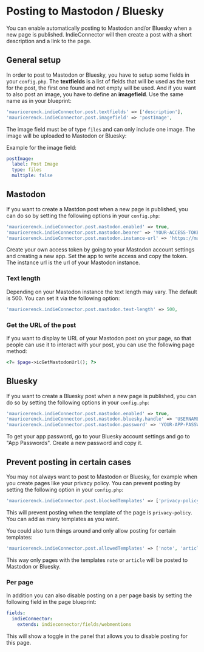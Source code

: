# Posting to Mastodon / Bluesky

You can enable automatically posting to Mastodon and/or Bluesky when a new page is published. IndieConnector will then create a post with a short description and a link to the page.

## General setup

In order to post to Mastodon or Bluesky, you have to setup some fields in your `config.php`. The **textfields** is a list of fields that will be used as the text for the post, the first one found and not empty will be used. And if you want to also post an image, you have to define an **imagefield**. Use the same name as in your blueprint:

```php
'mauricerenck.indieConnector.post.textfields' => ['description'],
'mauricerenck.indieConnector.post.imagefield' => 'postImage',
```

The image field must be of type `files` and can only include one image. The image will be uploaded to Mastodon or Bluesky:

Example for the image field:

```yaml
postImage:
  label: Post Image
  type: files
  multiple: false
```

## Mastodon

If you want to create a Mastdon post when a new page is published, you can do so by setting the following options in your `config.php`:

```php
'mauricerenck.indieConnector.post.mastodon.enabled' => true,
'mauricerenck.indieConnector.post.mastodon.bearer' => 'YOUR-ACCESS-TOKEN',
'mauricerenck.indieConnector.post.mastodon.instance-url' => 'https://mastodon.tld',
```

Create your own access token by going to your Mastodon account settings and creating a new app. Set the app to write access and copy the token. The instance url is the url of your Mastodon instance.

### Text length

Depending on your Mastodon instance the text length may vary. The default is 500. You can set it via the following option:

```php
'mauricerenck.indieConnector.post.mastodon.text-length' => 500,
```

### Get the URL of the post

If you want to display te URL of your Mastodon post on your page, so that people can use it to interact with your post, you can use the following page method:

```php
<?= $page->icGetMastodonUrl(); ?>
```

## Bluesky

If you want to create a Bluesky post when a new page is published, you can do so by setting the following options in your `config.php`:

```php
'mauricerenck.indieConnector.post.mastodon.enabled' => true,
'mauricerenck.indieConnector.post.mastodon.bluesky.handle' => 'USERNAME.bsky.social',
'mauricerenck.indieConnector.post.mastodon.password' => 'YOUR-APP-PASSWORD',
```

To get your app password, go to your Bluesky account settings and go to "App Passwords". Create a new password and copy it.

## Prevent posting in certain cases

You may not always want to post to Mastodon or Bluesky, for example when you create pages like your privacy policy. You can prevent posting by setting the following option in your `config.php`:

```php
'mauricerenck.indieConnector.post.blockedTemplates' => ['privacy-policy'],
```

This will prevent posting when the template of the page is `privacy-policy`. You can add as many templates as you want.

You could also turn things around and only allow posting for certain templates:

```php
'mauricerenck.indieConnector.post.allowedTemplates' => ['note', 'article'],
```

This way only pages with the templates `note` or `article` will be posted to Mastodon or Bluesky.

### Per page

In addition you can also disable posting on a per page basis by setting the following field in the page blueprint:

```yaml
fields:
  indieConnector:
    extends: indieconnector/fields/webmentions
```

This will show a toggle in the panel that allows you to disable posting for this page.
